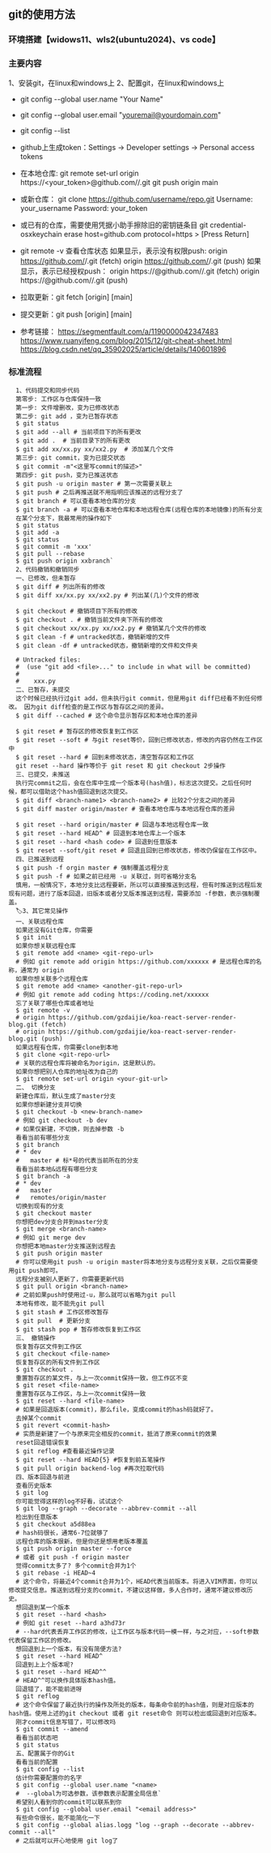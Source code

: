 ## git的使用方法
### 环境搭建【widows11、wls2(ubuntu2024)、vs code】
### 主要内容
1、安装git，在linux和windows上
2、配置git，在linux和windows上
  * git config --global user.name "Your Name"
  * git config --global user.email "youremail@yourdomain.com"
  * git config --list
  * github上生成token：Settings -> Developer settings -> Personal access tokens
  * 在本地仓库: 
        git remote set-url origin  https://<your_token>@github.com/<USERNAME>/<REPO>.git
        git push origin main

  * 或新仓库：
        git clone https://github.com/username/repo.git
        Username: your_username
        Password: your_token
  * 或已有的仓库，需要使用凭据小助手擦除旧的密钥链条目
        git credential-osxkeychain erase
        host=github.com
        protocol=https
        > [Press Return]
  * git remote -v 查看仓库状态
        如果显示，表示没有权限push:
            origin  https://github.com/<UserNmae>/<repo>.git (fetch)
            origin  https://github.com/<UserNmae>/<repo>.git (push)
        如果显示，表示已经授权push：
            origin  https://<token>@github.com/<UserNmae>/<repo>.git (fetch)
            origin  https://<token>@github.com/<UserNmae>/<repo>.git (push)
  * 拉取更新：git fetch [origin] [main]
  * 提交更新：git push [origin] [main]
  * 参考链接：
      https://segmentfault.com/a/1190000042347483
      https://www.ruanyifeng.com/blog/2015/12/git-cheat-sheet.html
      https://blog.csdn.net/qq_35902025/article/details/140601896
### 标准流程
      1、代码提交和同步代码
      第零步: 工作区与仓库保持一致
      第一步: 文件增删改，变为已修改状态
      第二步: git add ，变为已暂存状态
      $ git status
      $ git add --all # 当前项目下的所有更改
      $ git add .  # 当前目录下的所有更改
      $ git add xx/xx.py xx/xx2.py  # 添加某几个文件
      第三步: git commit，变为已提交状态
      $ git commit -m"<这里写commit的描述>"
      第四步: git push，变为已推送状态
      $ git push -u origin master # 第一次需要关联上
      $ git push # 之后再推送就不用指明应该推送的远程分支了
      $ git branch # 可以查看本地仓库的分支
      $ git branch -a # 可以查看本地仓库和本地远程仓库(远程仓库的本地镜像)的所有分支
      在某个分支下，我最常用的操作如下
      $ git status
      $ git add -a
      $ git status
      $ git commit -m 'xxx'
      $ git pull --rebase
      $ git push origin xxbranch` 
      2、代码撤销和撤销同步
      一、已修改，但未暂存
      $ git diff # 列出所有的修改
      $ git diff xx/xx.py xx/xx2.py # 列出某(几)个文件的修改

      $ git checkout # 撤销项目下所有的修改
      $ git checkout . # 撤销当前文件夹下所有的修改
      $ git checkout xx/xx.py xx/xx2.py # 撤销某几个文件的修改
      $ git clean -f # untracked状态，撤销新增的文件
      $ git clean -df # untracked状态，撤销新增的文件和文件夹

      # Untracked files:
      #  (use "git add <file>..." to include in what will be committed)
      #
      #    xxx.py
      二、已暂存，未提交
      这个时候已经执行过git add，但未执行git commit，但是用git diff已经看不到任何修改。 因为git diff检查的是工作区与暂存区之间的差异。
      $ git diff --cached # 这个命令显示暂存区和本地仓库的差异

      $ git reset # 暂存区的修改恢复到工作区
      $ git reset --soft # 与git reset等价，回到已修改状态，修改的内容仍然在工作区中
      $ git reset --hard # 回到未修改状态，清空暂存区和工作区
      git reset --hard 操作等价于 git reset 和 git checkout 2步操作
      三、已提交，未推送
      执行完commit之后，会在仓库中生成一个版本号(hash值)，标志这次提交。之后任何时候，都可以借助这个hash值回退到这次提交。
      $ git diff <branch-name1> <branch-name2> # 比较2个分支之间的差异
      $ git diff master origin/master # 查看本地仓库与本地远程仓库的差异

      $ git reset --hard origin/master # 回退与本地远程仓库一致
      $ git reset --hard HEAD^ # 回退到本地仓库上一个版本
      $ git reset --hard <hash code> # 回退到任意版本
      $ git reset --soft/git reset # 回退且回到已修改状态，修改仍保留在工作区中。 
      四、已推送到远程
      $ git push -f orgin master # 强制覆盖远程分支
      $ git push -f # 如果之前已经用 -u 关联过，则可省略分支名
      慎用，一般情况下，本地分支比远程要新，所以可以直接推送到远程，但有时推送到远程后发现有问题，进行了版本回退，旧版本或者分叉版本推送到远程，需要添加 -f参数，表示强制覆盖。
      🏷️3、其它常见操作
      一、关联远程仓库
      如果还没有Git仓库，你需要
      $ git init
      如果你想关联远程仓库
      $ git remote add <name> <git-repo-url>
      # 例如 git remote add origin https://github.com/xxxxxx # 是远程仓库的名称，通常为 origin 
      如果你想关联多个远程仓库
      $ git remote add <name> <another-git-repo-url>
      # 例如 git remote add coding https://coding.net/xxxxxx 
      忘了关联了哪些仓库或者地址
      $ git remote -v
      # origin https://github.com/gzdaijie/koa-react-server-render-blog.git (fetch)
      # origin https://github.com/gzdaijie/koa-react-server-render-blog.git (push) 
      如果远程有仓库，你需要clone到本地
      $ git clone <git-repo-url>
      # 关联的远程仓库将被命名为origin，这是默认的。
      如果你想把别人仓库的地址改为自己的
      $ git remote set-url origin <your-git-url>
      二、 切换分支
      新建仓库后，默认生成了master分支
      如果你想新建分支并切换
      $ git checkout -b <new-branch-name>
      # 例如 git checkout -b dev
      # 如果仅新建，不切换，则去掉参数 -b
      看看当前有哪些分支
      $ git branch
      # * dev
      #   master # 标*号的代表当前所在的分支
      看看当前本地&远程有哪些分支
      $ git branch -a
      # * dev
      #   master
      #   remotes/origin/master
      切换到现有的分支
      $ git checkout master
      你想把dev分支合并到master分支
      $ git merge <branch-name>
      # 例如 git merge dev
      你想把本地master分支推送到远程去
      $ git push origin master
      # 你可以使用git push -u origin master将本地分支与远程分支关联，之后仅需要使用git push即可。
      远程分支被别人更新了，你需要更新代码
      $ git pull origin <branch-name>
      # 之前如果push时使用过-u，那么就可以省略为git pull
      本地有修改，能不能先git pull
      $ git stash # 工作区修改暂存
      $ git pull  # 更新分支
      $ git stash pop # 暂存修改恢复到工作区  
      三、 撤销操作
      恢复暂存区文件到工作区
      $ git checkout <file-name> 
      恢复暂存区的所有文件到工作区
      $ git checkout .
      重置暂存区的某文件，与上一次commit保持一致，但工作区不变
      $ git reset <file-name>
      重置暂存区与工作区，与上一次commit保持一致
      $ git reset --hard <file-name>
      # 如果是回退版本(commit)，那么file，变成commit的hash码就好了。 
      去掉某个commit
      $ git revert <commit-hash>
      # 实质是新建了一个与原来完全相反的commit，抵消了原来commit的效果 
      reset回退错误恢复
      $ git reflog #查看最近操作记录
      $ git reset --hard HEAD{5} #恢复到前五笔操作
      $ git pull origin backend-log #再次拉取代码
      四、版本回退与前进
      查看历史版本
      $ git log
      你可能觉得这样的log不好看，试试这个
      $ git log --graph --decorate --abbrev-commit --all
      检出到任意版本
      $ git checkout a5d88ea
      # hash码很长，通常6-7位就够了
      远程仓库的版本很新，但是你还是想用老版本覆盖
      $ git push origin master --force
      # 或者 git push -f origin master
      觉得commit太多了? 多个commit合并为1个
      $ git rebase -i HEAD~4
      # 这个命令，将最近4个commit合并为1个，HEAD代表当前版本。将进入VIM界面，你可以修改提交信息。推送到远程分支的commit，不建议这样做，多人合作时，通常不建议修改历史。 
      想回退到某一个版本
      $ git reset --hard <hash>
      # 例如 git reset --hard a3hd73r
      # --hard代表丢弃工作区的修改，让工作区与版本代码一模一样，与之对应，--soft参数代表保留工作区的修改。
      想回退到上一个版本，有没有简便方法?
      $ git reset --hard HEAD^ 
      回退到上上个版本呢?
      $ git reset --hard HEAD^^
      # HEAD^^可以换作具体版本hash值。
      回退错了，能不能前进呀
      $ git reflog
      # 这个命令保留了最近执行的操作及所处的版本，每条命令前的hash值，则是对应版本的hash值。使用上述的git checkout 或者 git reset命令 则可以检出或回退到对应版本。
      刚才commit信息写错了，可以修改吗
      $ git commit --amend
      看看当前状态吧
      $ git status 
      五、配置属于你的Git
      看看当前的配置
      $ git config --list 
      估计你需要配置你的名字
      $ git config --global user.name "<name>
      #  --global为可选参数，该参数表示配置全局信息` 
      希望别人看到你的commit可以联系到你
      $ git config --global user.email "<email address>" 
      有些命令很长，能不能简化一下
      $ git config --global alias.logg "log --graph --decorate --abbrev-commit --all"
      # 之后就可以开心地使用 git log了